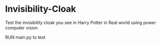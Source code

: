 # Invisibility-Cloak
Test the invisibility cloak you see in Harry Potter in Real world using power computer vision

RUN main.py to test
